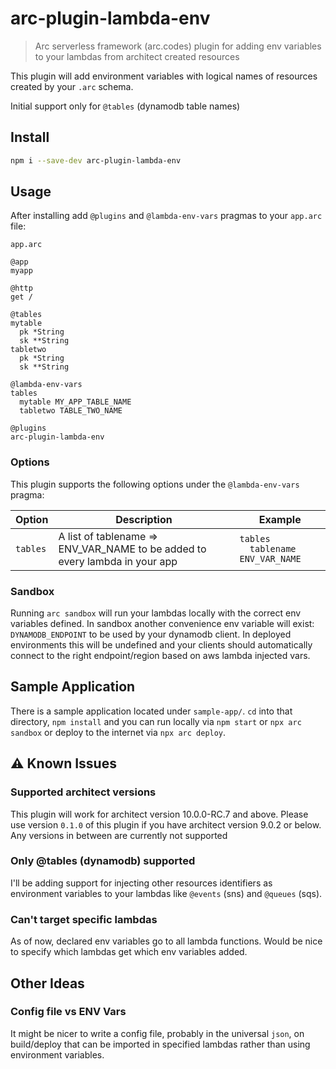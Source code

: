 # arc-plugin-lambda-env

> Arc serverless framework (arc.codes) plugin for adding env variables to your lambdas from architect created resources

This plugin will add environment variables with logical names of resources created by your `.arc` schema.

Initial support only for `@tables` (dynamodb table names)

## Install

```bash
npm i --save-dev arc-plugin-lambda-env
```

## Usage

After installing add `@plugins` and `@lambda-env-vars` pragmas to your `app.arc` file:

`app.arc`

```arc
@app
myapp

@http
get /

@tables
mytable
  pk *String
  sk **String
tabletwo
  pk *String
  sk **String

@lambda-env-vars
tables
  mytable MY_APP_TABLE_NAME
  tabletwo TABLE_TWO_NAME

@plugins
arc-plugin-lambda-env
```

### Options

This plugin supports the following options under the `@lambda-env-vars` pragma:

|Option|Description|Example|
|---|---|---|
|`tables`| A list of tablename => ENV_VAR_NAME to be added to every lambda in your app|<code>tables<br>&nbsp;&nbsp;tablename ENV_VAR_NAME</code>|

### Sandbox

Running `arc sandbox` will run your lambdas locally with the correct env variables defined.
In sandbox another convenience env variable will exist: `DYNAMODB_ENDPOINT` to be used by your dynamodb client. In deployed environments this will be undefined and your clients should automatically connect to the right endpoint/region based on aws lambda injected vars.

## Sample Application

There is a sample application located under `sample-app/`. `cd` into that
directory, `npm install` and you can run locally via `npm start` or `npx arc sandbox` or deploy to
the internet via `npx arc deploy`.

## ⚠️ Known Issues

### Supported architect versions
This plugin will work for architect version 10.0.0-RC.7 and above. Please use version `0.1.0` of this plugin if you have architect version 9.0.2 or below. Any versions in between are currently not supported

### Only @tables (dynamodb) supported
I'll be adding support for injecting other resources identifiers as environment variables to your lambdas like `@events` (sns) and `@queues` (sqs).

### Can't target specific lambdas
As of now, declared env variables go to all lambda functions. Would be nice to specify which lambdas get which env variables added.

## Other Ideas

### Config file vs ENV Vars
It might be nicer to write a config file, probably in the universal `json`, on build/deploy that can be imported in specified lambdas rather than using environment variables.
